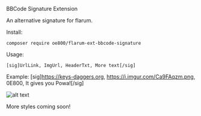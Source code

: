 BBCode Signature Extension

An alternative signature for flarum.

Install:

`composer require oe800/flarum-ext-bbcode-signature`

Usage:

`[sig]UrlLink, ImgUrl, HeaderTxt, More text[/sig]`

Example:
[sig]https://keys-daggers.org, https://i.imgur.com/Ca9FAqzm.png, 0E800, It gives you Powa![/sig]

![alt text](http://i.imgur.com/rEYUs3X.gif "Signature Extension")


More styles coming soon!
